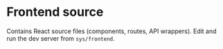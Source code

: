 Frontend source
===============

Contains React source files (components, routes, API wrappers). Edit and run the dev server from `sys/frontend`.
